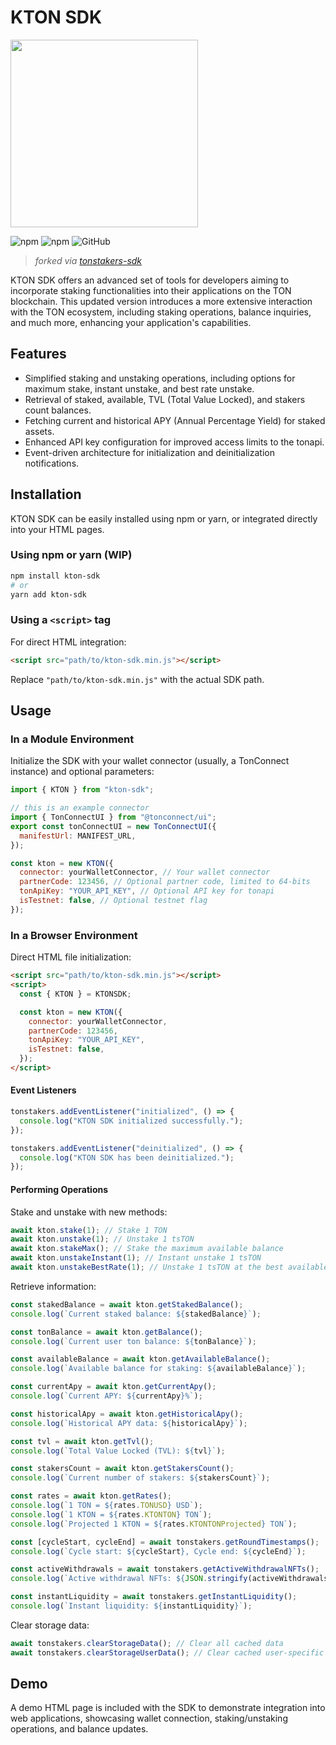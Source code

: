 # KTON SDK

<img src="https://kton.io/logo.svg" width="300">

![npm](https://img.shields.io/npm/v/kton-sdk?color=red&label=npm%20version)
![npm](https://img.shields.io/npm/dt/kton-sdk?color=red&label=npm%20downloads)
![GitHub](https://img.shields.io/github/license/rainboltz/kton-sdk?color=blue&label=license)

> *forked via [tonstakers-sdk](https://github.com/tonstakers/tonstakers-sdk)*


KTON SDK offers an advanced set of tools for developers aiming to incorporate staking functionalities into their applications on the TON blockchain. This updated version introduces a more extensive interaction with the TON ecosystem, including staking operations, balance inquiries, and much more, enhancing your application's capabilities.

## Features

- Simplified staking and unstaking operations, including options for maximum stake, instant unstake, and best rate unstake.
- Retrieval of staked, available, TVL (Total Value Locked), and stakers count balances.
- Fetching current and historical APY (Annual Percentage Yield) for staked assets.
- Enhanced API key configuration for improved access limits to the tonapi.
- Event-driven architecture for initialization and deinitialization notifications.

## Installation

KTON SDK can be easily installed using npm or yarn, or integrated directly into your HTML pages.

### Using npm or yarn (WIP)

```bash
npm install kton-sdk
# or
yarn add kton-sdk
```

### Using a `<script>` tag

For direct HTML integration:

```html
<script src="path/to/kton-sdk.min.js"></script>
```

Replace `"path/to/kton-sdk.min.js"` with the actual SDK path.

## Usage

### In a Module Environment

Initialize the SDK with your wallet connector (usually, a TonConnect instance) and optional parameters:

```javascript
import { KTON } from "kton-sdk";

// this is an example connector
import { TonConnectUI } from "@tonconnect/ui";
export const tonConnectUI = new TonConnectUI({
  manifestUrl: MANIFEST_URL,
});

const kton = new KTON({
  connector: yourWalletConnector, // Your wallet connector
  partnerCode: 123456, // Optional partner code, limited to 64-bits
  tonApiKey: "YOUR_API_KEY", // Optional API key for tonapi
  isTestnet: false, // Optional testnet flag
});
```

### In a Browser Environment

Direct HTML file initialization:

```html
<script src="path/to/kton-sdk.min.js"></script>
<script>
  const { KTON } = KTONSDK;

  const kton = new KTON({
    connector: yourWalletConnector,
    partnerCode: 123456,
    tonApiKey: "YOUR_API_KEY",
    isTestnet: false,
  });
</script>
```

#### Event Listeners

```javascript
tonstakers.addEventListener("initialized", () => {
  console.log("KTON SDK initialized successfully.");
});

tonstakers.addEventListener("deinitialized", () => {
  console.log("KTON SDK has been deinitialized.");
});
```

#### Performing Operations

Stake and unstake with new methods:

```javascript
await kton.stake(1); // Stake 1 TON
await kton.unstake(1); // Unstake 1 tsTON
await kton.stakeMax(); // Stake the maximum available balance
await kton.unstakeInstant(1); // Instant unstake 1 tsTON
await kton.unstakeBestRate(1); // Unstake 1 tsTON at the best available rate
```

Retrieve information:

```javascript
const stakedBalance = await kton.getStakedBalance();
console.log(`Current staked balance: ${stakedBalance}`);

const tonBalance = await kton.getBalance();
console.log(`Current user ton balance: ${tonBalance}`);

const availableBalance = await kton.getAvailableBalance();
console.log(`Available balance for staking: ${availableBalance}`);

const currentApy = await kton.getCurrentApy();
console.log(`Current APY: ${currentApy}%`);

const historicalApy = await kton.getHistoricalApy();
console.log(`Historical APY data: ${historicalApy}`);

const tvl = await kton.getTvl();
console.log(`Total Value Locked (TVL): ${tvl}`);

const stakersCount = await kton.getStakersCount();
console.log(`Current number of stakers: ${stakersCount}`);

const rates = await kton.getRates();
console.log(`1 TON = ${rates.TONUSD} USD`);
console.log(`1 KTON = ${rates.KTONTON} TON`);
console.log(`Projected 1 KTON = ${rates.KTONTONProjected} TON`);

const [cycleStart, cycleEnd] = await tonstakers.getRoundTimestamps();
console.log(`Cycle start: ${cycleStart}, Cycle end: ${cycleEnd}`);

const activeWithdrawals = await tonstakers.getActiveWithdrawalNFTs();
console.log(`Active withdrawal NFTs: ${JSON.stringify(activeWithdrawals)}`);

const instantLiquidity = await tonstakers.getInstantLiquidity();
console.log(`Instant liquidity: ${instantLiquidity}`);
```

Clear storage data:

```javascript
await tonstakers.clearStorageData(); // Clear all cached data
await tonstakers.clearStorageUserData(); // Clear cached user-specific data
```

## Demo

A demo HTML page is included with the SDK to demonstrate integration into web applications, showcasing wallet connection, staking/unstaking operations, and balance updates.
